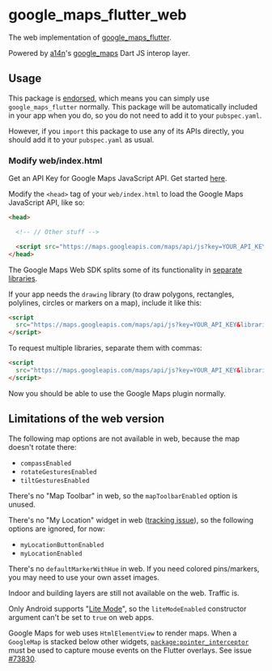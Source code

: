 # google_maps_flutter_web

The web implementation of [google_maps_flutter](https://pub.dev/packages/google_maps_flutter).

Powered by [a14n](https://github.com/a14n)'s [google_maps](https://pub.dev/packages/google_maps) Dart JS interop layer.

## Usage

This package is [endorsed](https://flutter.dev/docs/development/packages-and-plugins/developing-packages#endorsed-federated-plugin),
which means you can simply use `google_maps_flutter` normally. This package will
be automatically included in your app when you do, so you do not need to add it
to your `pubspec.yaml`.

However, if you `import` this package to use any of its APIs directly, you
should add it to your `pubspec.yaml` as usual.

### Modify web/index.html

Get an API Key for Google Maps JavaScript API. Get started [here](https://developers.google.com/maps/documentation/javascript/get-api-key).

Modify the `<head>` tag of your `web/index.html` to load the Google Maps JavaScript API, like so:

```html
<head>

  <!-- // Other stuff -->

  <script src="https://maps.googleapis.com/maps/api/js?key=YOUR_API_KEY"></script>
</head>
```

The Google Maps Web SDK splits some of its functionality in [separate libraries](https://developers.google.com/maps/documentation/javascript/libraries#libraries-for-dynamic-library-import).

If your app needs the `drawing` library (to draw polygons, rectangles, polylines,
circles or markers on a map), include it like this:

```html
<script
  src="https://maps.googleapis.com/maps/api/js?key=YOUR_API_KEY&libraries=drawing">
</script>
```

To request multiple libraries, separate them with commas:

```html
<script
  src="https://maps.googleapis.com/maps/api/js?key=YOUR_API_KEY&libraries=drawing,visualization,places">
</script>
```

Now you should be able to use the Google Maps plugin normally.

## Limitations of the web version

The following map options are not available in web, because the map doesn't rotate there:

* `compassEnabled`
* `rotateGesturesEnabled`
* `tiltGesturesEnabled`

There's no "Map Toolbar" in web, so the `mapToolbarEnabled` option is unused.

There's no "My Location" widget in web ([tracking issue](https://github.com/flutter/flutter/issues/64073)), so the following options are ignored, for now:

* `myLocationButtonEnabled`
* `myLocationEnabled`

There's no `defaultMarkerWithHue` in web. If you need colored pins/markers, you may need to use your own asset images.

Indoor and building layers are still not available on the web. Traffic is.

Only Android supports "[Lite Mode](https://developers.google.com/maps/documentation/android-sdk/lite)", so the `liteModeEnabled` constructor argument can't be set to `true` on web apps.

Google Maps for web uses `HtmlElementView` to render maps. When a `GoogleMap` is stacked below other widgets, [`package:pointer_interceptor`](https://www.pub.dev/packages/pointer_interceptor) must be used to capture mouse events on the Flutter overlays. See issue [#73830](https://github.com/flutter/flutter/issues/73830).

